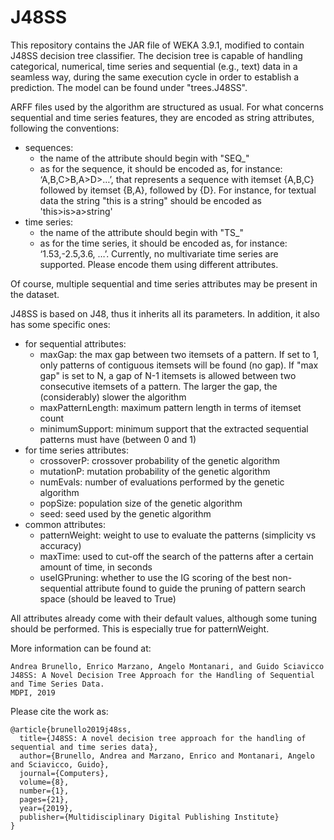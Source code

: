 # J48SS

This repository contains the JAR file of WEKA 3.9.1, modified to contain J48SS decision tree classifier.
The decision tree is capable of handling categorical, numerical, time series and sequential (e.g., text) data in a seamless way, during the same execution cycle in order to establish a prediction.
The model can be found under "trees.J48SS".

ARFF files used by the algorithm are structured as usual.
For what concerns sequential and time series features, they are encoded as string attributes, following the conventions:
 - sequences:
   - the name of the attribute should begin with "SEQ_"
   - as for the sequence, it should be encoded as, for instance: ‘A,B,C>B,A>D>…’, that represents a sequence with itemset {A,B,C} followed by itemset {B,A}, followed by {D}. For instance, for textual data the string "this is a string" should be encoded as 'this>is>a>string'
 - time series:
   - the name of the attribute should begin with "TS_"
   - as for the time series, it should be encoded as, for instance: ‘1.53,-2.5,3.6, …’. Currently, no multivariate time series are supported. Please encode them using different attributes.

Of course, multiple sequential and time series attributes may be present in the dataset.

J48SS is based on J48, thus it inherits all its parameters. In addition, it also has some specific ones:
  - for sequential attributes:
    - maxGap: the max gap between two itemsets of a pattern. If set to 1, only patterns of contiguous itemsets will be found (no gap). If "max gap" is set to N, a gap of N-1 itemsets is allowed between two consecutive itemsets of a pattern. The larger the gap, the (considerably) slower the algorithm
    - maxPatternLength: maximum pattern length in terms of itemset count
    - minimumSupport: minimum support that the extracted sequential patterns must have (between 0 and 1)
  - for time series attributes:
    - crossoverP: crossover probability of the genetic algorithm  
    - mutationP: mutation probability of the genetic algorithm 
    - numEvals: number of evaluations performed by the genetic algorithm
    - popSize: population size of the genetic algorithm  
    - seed: seed used by the genetic algorithm
  - common attributes:
    - patternWeight: weight to use to evaluate the patterns (simplicity vs accuracy)
    - maxTime: used to cut-off the search of the patterns after a certain amount of time, in seconds
    - useIGPruning: whether to use the IG scoring of the best non-sequential attribute found to guide the pruning of pattern search space (should be leaved to True)

All attributes already come with their default values, although some tuning should be performed. This is especially true for patternWeight.

More information can be found at:

```
Andrea Brunello, Enrico Marzano, Angelo Montanari, and Guido Sciavicco
J48SS: A Novel Decision Tree Approach for the Handling of Sequential and Time Series Data.
MDPI, 2019
```

Please cite the work as:

```
@article{brunello2019j48ss,
  title={J48SS: A novel decision tree approach for the handling of sequential and time series data},
  author={Brunello, Andrea and Marzano, Enrico and Montanari, Angelo and Sciavicco, Guido},
  journal={Computers},
  volume={8},
  number={1},
  pages={21},
  year={2019},
  publisher={Multidisciplinary Digital Publishing Institute}
}
```
